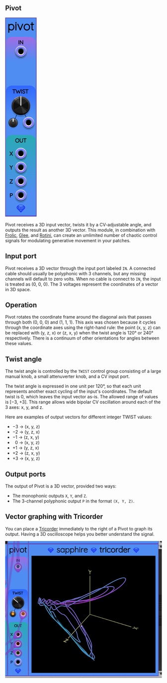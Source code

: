 ## Pivot

![Pivot](images/pivot.png)

Pivot receives a 3D input vector, twists it by a CV-adjustable angle,
and outputs the result as another 3D vector.
This module, in combination with [Frolic](Frolic.md), [Glee](Glee.md), and [Rotini](Rotini.md),
can create an umlimited number of chaotic control signals for modulating generative
movement in your patches.

## Input port

Pivot receives a 3D vector through the input port labeled `IN`.
A connected cable should usually be polyphonic with 3 channels,
but any missing channels will default to zero volts.
When no cable is connect to `IN`, the input is treated as (0,&nbsp;0,&nbsp;0).
The 3 voltages represent the coordinates of a vector in 3D space.

## Operation

Pivot rotates the coordinate frame around the diagonal axis that passes
through both (0,&nbsp;0,&nbsp;0) and (1,&nbsp;1,&nbsp;1). This axis was chosen because it
cycles through the coordinate axes using the right-hand rule:
the point (x,&nbsp;y,&nbsp;z) can be replaced with (y,&nbsp;z,&nbsp;x) or (z,&nbsp;x,&nbsp;y) when the twist angle is 120&deg; or 240&deg; respectively.
There is a continuum of other orientations for angles between these values.

## Twist angle

The twist angle is controlled by the `TWIST` control group consisting of a large manual knob,
a small attenuverter knob, and a CV input port.

The twist angle is expressed in one unit per 120&deg;, so that each unit represents
another exact cycling of the input's coordinates. The default twist is 0, which leaves
the input vector as-is. The allowed range of values is [&minus;3,&nbsp;+3]. This range allows
wide bipolar CV oscillation around each of the 3 axes: x, y, and z.

Here are examples of output vectors for different integer TWIST values:

* &minus;3 &rarr; (x, y, z)
* &minus;2 &rarr; (y, z, x)
* &minus;1 &rarr; (z, x, y)
* &nbsp;&nbsp;0 &rarr; (x, y, z)
* +1 &rarr; (y, z, x)
* +2 &rarr; (z, x, y)
* +3 &rarr; (x, y, z)

## Output ports

The output of Pivot is a 3D vector, provided two ways:

* The monophonic outputs `X`, `Y`, and `Z`.
* The 3-channel polyphonic output `P` in the format `(X, Y, Z)`.

## Vector graphing with Tricorder

You can place a [Tricorder](Tricorder.md) immediately to the right of a Pivot to graph
its output. Having a 3D oscilloscope helps you better understand the signal.

![Pivot graphed by Tricorder](images/pivot_tricorder.png)
